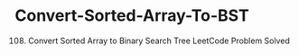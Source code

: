 # Convert-Sorted-Array-To-BST
108. Convert Sorted Array to Binary Search Tree LeetCode Problem Solved
